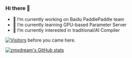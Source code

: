 ### Hi there 👋 


<!--
**zmxdream/zmxdream** is a ✨ _special_ ✨ repository because its `README.md` (this file) appears on your GitHub profile.

Here are some ideas to get you started:

- 🔭 I’m currently working on ...
- 🌱 I’m currently learning ...
- 👯 I’m looking to collaborate on ...
- 🤔 I’m looking for help with ...
- 💬 Ask me about ...
- 📫 How to reach me: ...
- 😄 Pronouns: ...
- ⚡ Fun fact: ...
-->
- 🔭 I’m currently working on Baidu PaddlePaddle team
- 🌱 I’m currently learning GPU-based Parameter Server
- 🌱 I’m currently interested in traditional/AI Compiler

[![Visitors](https://visitor-badge.laobi.icu/badge?page_id=zmxdream.zmxdream)]() before you came here.

[![zmxdream's GitHub stats](https://github-readme-stats.vercel.app/api?username=zmxdream&show_icons=true)](https://github.com/zmxdream/github-readme-stats)

<!--START_SECTION:waka-->
<!--END_SECTION:waka-->
